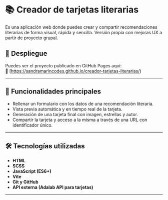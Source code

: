 # 📚 Creador de tarjetas literarias

Es una aplicación web donde puedes crear y compartir recomendaciones literarias de forma visual, rápida y sencilla. Versión propia con mejoras UX a partir de proyecto grupal.

## 🚀 Despliegue

Puedes ver el proyecto publicado en GitHub Pages aquí:  
🔗 [https://sandramarincodes.github.io/creador-tarjetas-literarias/)

---

## 📌 Funcionalidades principales

- Rellenar un formulario con los datos de una recomendación literaria.
- Vista previa automática y en tiempo real de la tarjeta.
- Generación de una tarjeta final con imagen, estrellas y autor.
- Compartir la tarjeta y acceso a la misma a través de una URL con identificador único. 

---

## 🛠️ Tecnologías utilizadas

- **HTML**
- **SCSS**
- **JavaScript (ES6+)**
- **Vite**
- **Git y GitHub**
- **API externa (Adalab API para tarjetas)**

---
